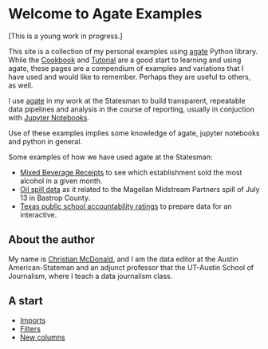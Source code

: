 # Welcome to Agate Examples

[This is a young work in progress.]

This site is a collection of my personal examples using [agate](http://agate.readthedocs.io/en/1.6.0/) Python library. While the [Cookbook](http://agate.readthedocs.io/en/1.6.0/cookbook.html) and [Tutorial](https://github.com/wireservice/agate/blob/master/tutorial.ipynb) are a good start to learning and using agate, these pages are a compendium of examples and variations that I have used and would like to remember. Perhaps they are useful to others, as well.

I use [agate](http://agate.readthedocs.io/en/1.6.0/) in my work at the Statesman to build transparent, repeatable data pipelines and analysis in the course of reporting, usually in conjuction with [Jupyter Notebooks](http://jupyter.org/).

Use of these examples implies some knowledge of agate, jupyter notebooks and python in general.

Some examples of how we have used agate at the Statesman:

* [Mixed Beverage Receipts](https://github.com/statesman/mixbev-receipts/blob/master/notebooks/Mixed-beverages-2017-06.ipynb) to see which establishment sold the most alcohol in a given month.
* [Oil spill data](https://github.com/statesman/oil-spills/blob/master/Spills.ipynb) as it related to the Magellan Midstream Partners spill of July 13 in Bastrop County.
* [Texas public school accountability ratings](https://github.com/statesman/tx-school-data/blob/master/processing/2017-texas-school-accountability-data.ipynb) to prepare data for an interactive.

## About the author

My name is [Christian McDonald](http://twitter.com/crit), and I am the data editor at the Austin American-Stateman and an adjunct professor that the UT-Austin School of Journalism, where I teach a data journalism class.

## A start

* [Imports](imports.md)
* [Filters](filters.md)
* [New columns](compute.md)

